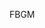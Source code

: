 FBGM

<!---
omar-coming/omar-coming is a ✨ special ✨ repository because its `README.md` (this file) appears on your GitHub profile.
You can click the Preview link to take a look at your changes.
--->
